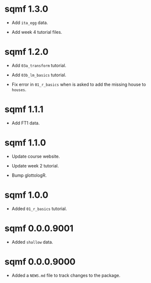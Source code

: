 # sqmf 1.3.0

* Add `ita_egg` data.

* Add week 4 tutorial files.




# sqmf 1.2.0

* Add `03a_transform` tutorial.

* Add `03b_lm_basics` tutorial.

* Fix error in `01_r_basics` when is asked to add the missing house to `houses`.




# sqmf 1.1.1

* Add FT1 data.



# sqmf 1.1.0

* Update course website.

* Update week 2 tutorial.

* Bump glottologR.



# sqmf 1.0.0

* Added `01_r_basics` tutorial.




# sqmf 0.0.0.9001

* Added `shallow` data.

# sqmf 0.0.0.9000

* Added a `NEWS.md` file to track changes to the package.
